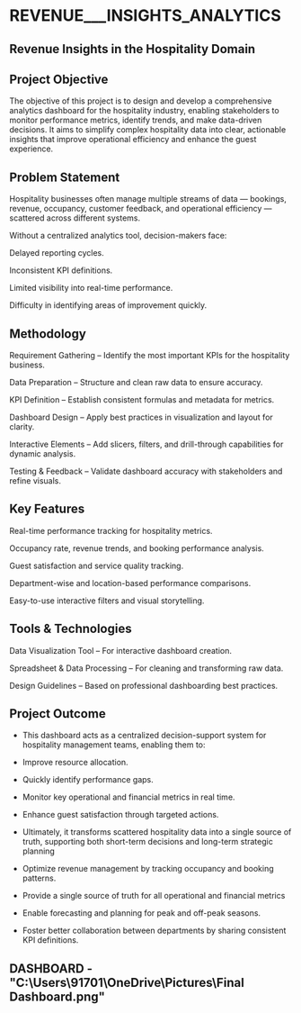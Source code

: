 # REVENUE___INSIGHTS_ANALYTICS
## Revenue Insights in the Hospitality Domain 

## Project Objective
The objective of this project is to design and develop a comprehensive analytics dashboard for the hospitality industry, enabling stakeholders to monitor performance metrics, identify trends, and make data-driven decisions.
It aims to simplify complex hospitality data into clear, actionable insights that improve operational efficiency and enhance the guest experience.

## Problem Statement

Hospitality businesses often manage multiple streams of data — bookings, revenue, occupancy, customer feedback, and operational efficiency — scattered across different systems.

Without a centralized analytics tool, decision-makers face:

Delayed reporting cycles.

Inconsistent KPI definitions.

Limited visibility into real-time performance.

Difficulty in identifying areas of improvement quickly.

## Methodology

Requirement Gathering – Identify the most important KPIs for the hospitality business.

Data Preparation – Structure and clean raw data to ensure accuracy.

KPI Definition – Establish consistent formulas and metadata for metrics.

Dashboard Design – Apply best practices in visualization and layout for clarity.

Interactive Elements – Add slicers, filters, and drill-through capabilities for dynamic analysis.

Testing & Feedback – Validate dashboard accuracy with stakeholders and refine visuals.

## Key Features

Real-time performance tracking for hospitality metrics.

Occupancy rate, revenue trends, and booking performance analysis.

Guest satisfaction and service quality tracking.

Department-wise and location-based performance comparisons.

Easy-to-use interactive filters and visual storytelling.

## Tools & Technologies
Data Visualization Tool – For interactive dashboard creation.

Spreadsheet & Data Processing – For cleaning and transforming raw data.

Design Guidelines – Based on professional dashboarding best practices.

## Project Outcome
- This dashboard acts as a centralized decision-support system for hospitality management teams, enabling them to:

- Improve resource allocation.

- Quickly identify performance gaps.

- Monitor key operational and financial metrics in real time.

- Enhance guest satisfaction through targeted actions.

- Ultimately, it transforms scattered hospitality data into a single source of truth, supporting both short-term decisions and long-term strategic planning

- Optimize revenue management by tracking occupancy and booking patterns.

- Provide a single source of truth for all operational and financial metrics

- Enable forecasting and planning for peak and off-peak seasons.

- Foster better collaboration between departments by sharing consistent KPI definitions.


## DASHBOARD - "C:\Users\91701\OneDrive\Pictures\Final Dashboard.png"

